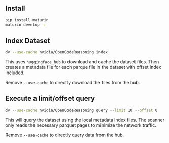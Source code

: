 ## Install

```bash
pip install maturin
maturin develop -r  
```

## Index Dataset

```bash
dv --use-cache nvidia/OpenCodeReasoning index
```

This uses `huggingface_hub` to download and cache the dataset files.
Then creates a metadata file for each parque file in the dataset with
offset index included.

Remove `--use-cache` to directly download the files from the hub.

## Execute a limit/offset query

```bash
dv --use-cache nvidia/OpenCodeReasoning query --limit 10 --offset 0
```

This will query the dataset using the local metadata index files.
The scanner only reads the necessary parquet pages to minimize the
network traffic.

Remove `--use-cache` to directly query data from the hub.